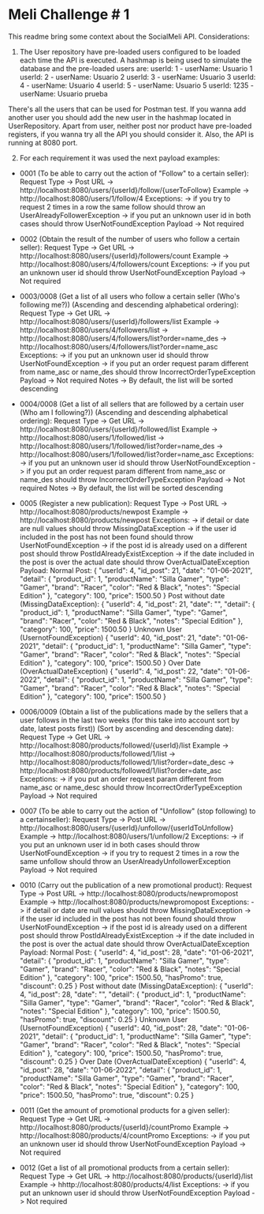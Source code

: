 # Meli Challenge # 1
This readme bring some context about the SocialMeli API.
Considerations: 
1) The User repository have pre-loaded users configured to be loaded each time the API is executed. A hashmap is being used to simulate the database and the pre-loaded users are:
userId: 1 - userName: Usuario 1
userId: 2 - userName: Usuario 2
userId: 3 - userName: Usuario 3
userId: 4 - userName: Usuario 4
userId: 5 - userName: Usuario 5
userId: 1235 - userName: Usuario prueba

There's all the users that can be used for Postman test. If you wanna add another user you should add the new user in the hashmap located in UserRepository.
Apart from user, neither post nor product have pre-loaded registers, if you wanna try all the API you should consider it.
Also, the API is running at 8080 port.

2) For each requirement it was used the next payload examples:

- 0001 (To be able to carry out the action of "Follow" to a certain seller):
Request Type -> Post
URL          -> http://localhost:8080/users/{userId}/follow/{userToFollow}
Example      -> http://localhost:8080/users/1/follow/4
Exceptions:
  -> if you try to request 2 times in a row the same follow should throw an UserAlreadyFollowerException
  -> if you put an unknown user id in both cases should throw UserNotFoundException
Payload      -> Not required

- 0002 (Obtain the result of the number of users who follow a certain seller):
Request Type -> Get
URL          -> http://localhost:8080/users/{userId}/followers/count
Example      -> http://localhost:8080/users/4/followers/count
Exceptions:
  -> if you put an unknown user id should throw UserNotFoundException
Payload      -> Not required

- 0003/0008 (Get a list of all users who follow a certain seller (Who's following me?)) (Ascending and descending alphabetical ordering):
Request Type -> Get
URL          -> http://localhost:8080/users/{userId}/followers/list
Example      -> http://localhost:8080/users/4/followers/list
             -> http://localhost:8080/users/4/followers/list?order=name_des
             -> http://localhost:8080/users/4/followers/list?order=name_asc
Exceptions:
  -> if you put an unknown user id should throw UserNotFoundException
  -> if you put an order request param different from name_asc or name_des should throw IncorrectOrderTypeException
Payload      -> Not required
Notes        -> By default, the list will be sorted descending

- 0004/0008 (Get a list of all sellers that are followed by a certain user (Who am I following?)) (Ascending and descending alphabetical ordering):
Request Type -> Get
URL          -> http://localhost:8080/users/{userId}/followed/list
Example      -> http://localhost:8080/users/1/followed/list
             -> http://localhost:8080/users/1/followed/list?order=name_des
             -> http://localhost:8080/users/1/followed/list?order=name_asc
Exceptions:
  -> if you put an unknown user id should throw UserNotFoundException
  -> if you put an order request param different from name_asc or name_des should throw IncorrectOrderTypeException
Payload      -> Not required
Notes        -> By default, the list will be sorted descending

- 0005 (Register a new publication):
Request Type -> Post
URL          -> http://localhost:8080/products/newpost
Example      -> http://localhost:8080/products/newpost
Exceptions:
  -> if detail or date are null values should throw MissingDataException
  -> if the user id included in the post has not been found should throw UserNotFoundException
  -> if the post id is already used on a different post should throw PostIdAlreadyExistException
  -> if the date included in the post is over the actual date should throw OverActualDateException
Payload:
Normal Post:
{
    "userId": 4,
    "id_post": 21,
    "date": "01-06-2021",
    "detail": {
        "product_id": 1,
        "productName": "Silla Gamer",
        "type": "Gamer",
        "brand": "Racer",
        "color": "Red & Black",
        "notes": "Special Edition"
    },
    "category": 100,
    "price": 1500.50
}
Post without date (MissingDataException):
{
    "userId": 4,
    "id_post": 21,
    "date": "",
    "detail": {
        "product_id": 1,
        "productName": "Silla Gamer",
        "type": "Gamer",
        "brand": "Racer",
        "color": "Red & Black",
        "notes": "Special Edition"
    },
    "category": 100,
    "price": 1500.50
}
Unknown User (UsernotFoundException)
{
    "userId": 40,
    "id_post": 21,
    "date": "01-06-2021",
    "detail": {
        "product_id": 1,
        "productName": "Silla Gamer",
        "type": "Gamer",
        "brand": "Racer",
        "color": "Red & Black",
        "notes": "Special Edition"
    },
    "category": 100,
    "price": 1500.50
}
Over Date (OverActualDateException)
{
    "userId": 4,
    "id_post": 22,
    "date": "01-06-2022",
    "detail": {
        "product_id": 1,
        "productName": "Silla Gamer",
        "type": "Gamer",
        "brand": "Racer",
        "color": "Red & Black",
        "notes": "Special Edition"
    },
    "category": 100,
    "price": 1500.50
}

- 0006/0009 (Obtain a list of the publications made by the sellers that a user follows in the last two weeks (for this take into account sort by date, latest posts first)) (Sort by ascending and descending date):
Request Type -> Get
URL          -> http://localhost:8080/products/followed/{userId}/list
Example      -> http://localhost:8080/products/followed/1/list
             -> http://localhost:8080/products/followed/1/list?order=date_desc
             -> http://localhost:8080/products/followed/1/list?order=date_asc
Exceptions:
  -> if you put an order request param different from name_asc or name_desc should throw IncorrectOrderTypeException
Payload      -> Not required

- 0007 (To be able to carry out the action of "Unfollow" (stop following) to a certainseller):
Request Type -> Post
URL          -> http://localhost:8080/users/{userId}/unfollow/{userIdToUnfollow}
Example      -> http://localhost:8080/users/1/unfollow/2
Exceptions:
  -> if you put an unknown user id in both cases should throw UserNotFoundException
  -> if you try to request 2 times in a row the same unfollow should throw an UserAlreadyUnfollowerException
Payload      -> Not required

- 0010 (Carry out the publication of a new promotional product):
Request Type -> Post
URL          -> http://localhost:8080/products/newpromopost
Example      -> http://localhost:8080/products/newpromopost
Exceptions:
  -> if detail or date are null values should throw MissingDataException
  -> if the user id included in the post has not been found should throw UserNotFoundException
  -> if the post id is already used on a different post should throw PostIdAlreadyExistException
  -> if the date included in the post is over the actual date should throw OverActualDateException
Payload:
Normal Post:
{
    "userId": 4,
    "id_post": 28,
    "date": "01-06-2021",
    "detail": {
        "product_id": 1,
        "productName": "Silla Gamer",
        "type": "Gamer",
        "brand": "Racer",
        "color": "Red & Black",
        "notes": "Special Edition"
    },
    "category": 100,
    "price": 1500.50,
    "hasPromo": true,
    "discount": 0.25
}
Post without date (MissingDataException):
{
    "userId": 4,
    "id_post": 28,
    "date": "",
    "detail": {
        "product_id": 1,
        "productName": "Silla Gamer",
        "type": "Gamer",
        "brand": "Racer",
        "color": "Red & Black",
        "notes": "Special Edition"
    },
    "category": 100,
    "price": 1500.50,
    "hasPromo": true,
    "discount": 0.25
}
Unknown User (UsernotFoundException)
{
    "userId": 40,
    "id_post": 28,
    "date": "01-06-2021",
    "detail": {
        "product_id": 1,
        "productName": "Silla Gamer",
        "type": "Gamer",
        "brand": "Racer",
        "color": "Red & Black",
        "notes": "Special Edition"
    },
    "category": 100,
    "price": 1500.50,
    "hasPromo": true,
    "discount": 0.25
}
Over Date (OverActualDateException)
{
    "userId": 4,
    "id_post": 28,
    "date": "01-06-2022",
    "detail": {
        "product_id": 1,
        "productName": "Silla Gamer",
        "type": "Gamer",
        "brand": "Racer",
        "color": "Red & Black",
        "notes": "Special Edition"
    },
    "category": 100,
    "price": 1500.50,
    "hasPromo": true,
    "discount": 0.25
}

- 0011 (Get the amount of promotional products for a given seller):
Request Type -> Get
URL          -> http://localhost:8080/products/{userId}/countPromo
Example      -> http://localhost:8080/products/4/countPromo
Exceptions:
  -> if you put an unknown user id should throw UserNotFoundException
Payload      -> Not required

- 0012 (Get a list of all promotional products from a certain seller):
Request Type -> Get
URL          -> http://localhost:8080/products/{userId}/list
Example      -> hhttp://localhost:8080/products/4/list
Exceptions:
  -> if you put an unknown user id should throw UserNotFoundException
Payload      -> Not required

